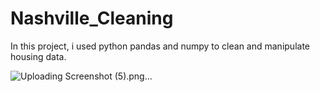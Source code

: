 # Nashville_Cleaning
In this project, i used python pandas and numpy to clean and manipulate housing data.

![Uploading Screenshot (5).png…]()
